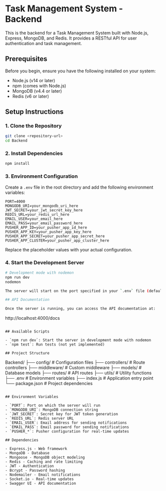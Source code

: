 # Task Management System - Backend

This is the backend for a Task Management System built with Node.js, Express, MongoDB, and Redis. It provides a RESTful API for user authentication and task management.

## Prerequisites

Before you begin, ensure you have the following installed on your system:

- Node.js (v14 or later)
- npm (comes with Node.js)
- MongoDB (v4.4 or later)
- Redis (v6 or later)

## Setup Instructions

### 1. Clone the Repository

```bash
git clone <repository-url>
cd Backend
```

### 2. Install Dependencies

```bash
npm install
```

### 3. Environment Configuration

Create a `.env` file in the root directory and add the following environment variables:

```env
PORT=4000
MONGODB_URI=your_mongodb_uri_here
JWT_SECRET=your_jwt_secret_key_here
REDIS_URL=your_redis_url_here
EMAIL_USER=your_email_here
EMAIL_PASS=your_email_password_here
PUSHER_APP_ID=your_pusher_app_id_here
PUSHER_APP_KEY=your_pusher_app_key_here
PUSHER_APP_SECRET=your_pusher_app_secret_here
PUSHER_APP_CLUSTER=your_pusher_app_cluster_here
```

Replace the placeholder values with your actual configuration.

### 4. Start the Development Server

```bash
# Development mode with nodemon
npm run dev
nodemon

The server will start on the port specified in your `.env` file (default: 4000).

## API Documentation

Once the server is running, you can access the API documentation at:

```
http://localhost:4000/docs
```

## Available Scripts

- `npm run dev`: Start the server in development mode with nodemon
- `npm test`: Run tests (not yet implemented)

## Project Structure

```
Backend/
├── config/           # Configuration files
├── controllers/      # Route controllers
├── middleware/       # Custom middleware
├── models/           # Database models
├── routes/           # API routes
├── utils/            # Utility functions
├── .env              # Environment variables
├── index.js          # Application entry point
└── package.json      # Project dependencies
```

## Environment Variables

- `PORT`: Port on which the server will run
- `MONGODB_URI`: MongoDB connection string
- `JWT_SECRET`: Secret key for JWT token generation
- `REDIS_URL`: Redis server URL
- `EMAIL_USER`: Email address for sending notifications
- `EMAIL_PASS`: Email password for sending notifications
- `PUSHER_*`: Pusher configuration for real-time updates

## Dependencies

- Express.js - Web framework
- MongoDB - Database
- Mongoose - MongoDB object modeling
- Redis - Caching and rate limiting
- JWT - Authentication
- Bcrypt - Password hashing
- Nodemailer - Email notifications
- Socket.io - Real-time updates
- Swagger UI - API documentation
